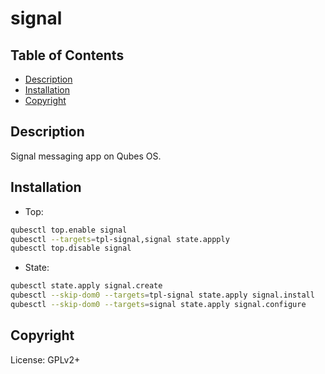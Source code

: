 # signal

## Table of Contents

* [Description](#description)
* [Installation](#installation)
* [Copyright](#copyright)

## Description

Signal messaging app on Qubes OS.

## Installation

- Top:
```sh
qubesctl top.enable signal
qubesctl --targets=tpl-signal,signal state.appply
qubesctl top.disable signal
```

- State:
```sh
qubesctl state.apply signal.create
qubesctl --skip-dom0 --targets=tpl-signal state.apply signal.install
qubesctl --skip-dom0 --targets=signal state.apply signal.configure
```

## Copyright

License: GPLv2+
